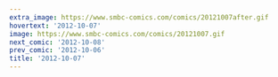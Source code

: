 ```yaml
---
extra_image: https://www.smbc-comics.com/comics/20121007after.gif
hovertext: '2012-10-07'
image: https://www.smbc-comics.com/comics/20121007.gif
next_comic: '2012-10-08'
prev_comic: '2012-10-06'
title: '2012-10-07'
---
```


